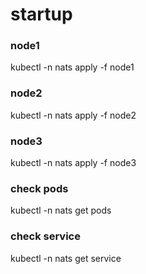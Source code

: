 # startup
### node1
kubectl -n nats apply -f node1

### node2
kubectl -n nats apply -f node2

### node3
kubectl -n nats apply -f node3

### check pods
kubectl -n nats get pods

### check service
kubectl -n nats get service